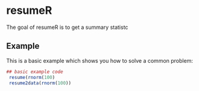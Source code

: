 # resumeR

The goal of resumeR is to get a summary statistc

## Example

This is a basic example which shows you how to solve a common problem:

``` r
## basic example code
 resume(rnorm(100)
 resume2data(rnorm(100))
```
